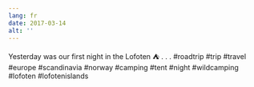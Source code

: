 ```yaml
---
lang: fr
date: 2017-03-14
alt: ''
---
```


Yesterday was our first night in the Lofoten ⛺
.
.
.
#roadtrip #trip #travel #europe #scandinavia #norway #camping #tent #night #wildcamping #lofoten #lofotenislands
